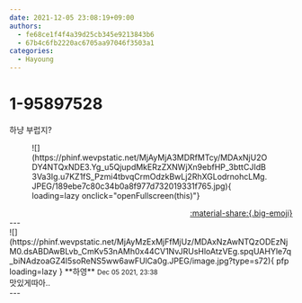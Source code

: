 ```yaml
---
date: 2021-12-05 23:08:19+09:00
authors:
  - fe68ce1f4f4a39d25cb345e9213843b6
  - 67b4c6fb2220ac6705aa97046f3503a1
categories:
  - Hayoung
---
```


# 1-95897528

<div class="post-container" markdown="1">
<div class="content-container md-sidebar__scrollwrap" markdown="1">

하냥 부럽지?
<figure markdown="1">
![](https://phinf.wevpstatic.net/MjAyMjA3MDRfMTcy/MDAxNjU2ODY4NTQxNDE3.Yg_u5QjupdMkERzZXNWjXn9ebfHP_3bttCJIdB3Va3Ig.u7KZ1fS_Pzmi4tbvqCrmOdzkBwLj2RhXGLodrnohcLMg.JPEG/189ebe7c80c34b0a8f977d732019331f765.jpg){ loading=lazy onclick="openFullscreen(this)"}
</figure>


</div>
</div>

<div style="text-align: right;" markdown="1">
<a href="https://weverse.io/fromis9/fanpost/1-95897528" style="text-align: right;">:material-share:{.big-emoji}</a>
</div>
---

<div class="comments-container md-sidebar__scrollwrap" markdown="1">
<div class="comment" markdown="1">
<div class='id-container' markdown="1">
![](https://phinf.wevpstatic.net/MjAyMzExMjFfMjUz/MDAxNzAwNTQzODEzNjM0.dsABDAwBLvb_CmKv53nAMh0x44CV1NvJRUsHloAtzVEg.spqUAHYle7q_biNAdzoaGZ4l5soReNS5ww6awFUlCa0g.JPEG/image.jpg?type=s72){ pfp loading=lazy }
**<span class="artist">하영</span>** <small>Dec 05 2021, 23:38</small><br>
</div>
<div class='comment-body' markdown="1">
맛있게따아..
</div>
</div>
</div>
---
